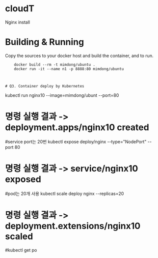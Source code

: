 # cloudT
Nginx install

# Building & Running

Copy the sources to your docker host and build the container, and to run.
```
	docker build --rm -t mimdong/ubuntu .
	docker run -it --name n1 -p 8888:80 mimdong/ubuntu



# Q3. Container deploy by Kubernetes
```
kubectl run nginx10 --image=mimdong/ubunt --port=80
# 명령 실행 결과 -> deployment.apps/nginx10 created

#service port는 20번
kubectl expose deploy/nginx --type="NodePort" --port 80   
# 명령 실행 결과 -> service/nginx10 exposed

#pod는 20개 사용
kubectl scale deploy nginx --replicas=20
# 명령 실행 결과 -> deployment.extensions/nginx10 scaled
#kubectl get po

